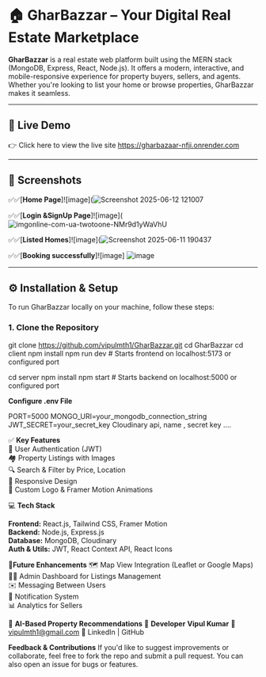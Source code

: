 # 🏠 GharBazzar – Your Digital Real Estate Marketplace

**GharBazzar** is a real estate web platform built using the MERN stack (MongoDB, Express, React, Node.js). It offers a modern, interactive, and mobile-responsive experience for property buyers, sellers, and agents. Whether you're looking to list your home or browse properties, GharBazzar makes it seamless.

---

## 🔗 Live Demo

👉 Click here to view the live site
https://gharbazaar-nfji.onrender.com

---

## 📸 Screenshots



  ✅✅[**Home Page**]![image](![Screenshot 2025-06-12 121007](https://github.com/user-attachments/assets/021c77f4-2ad2-49ad-a006-2c775435ae53)

  ✅✅[**Login &SignUp Page**]![image](![imgonline-com-ua-twotoone-NMr9d1yWaVhU](https://github.com/user-attachments/assets/413c2277-d803-4e8b-a9b2-da99b9b5d6b8)


  ✅✅[**Listed Homes**]![image](![Screenshot 2025-06-11 190437](https://github.com/user-attachments/assets/3ff39d70-6d30-490a-a0dd-d9e4e4dd7087)

  ✅✅[**Booking successfully**]![image]  ![image](https://github.com/user-attachments/assets/3f67e1db-e7bf-4336-b0be-c9d7995fff38)


---

## ⚙️ Installation & Setup

To run GharBazzar locally on your machine, follow these steps:

### 1. Clone the Repository

git clone https://github.com/vipulmth1/GharBazzar.git
cd GharBazzar
cd client
npm install
npm run dev   # Starts frontend on localhost:5173 or configured port

cd server
npm install
npm start   # Starts backend on localhost:5000 or configured port

**Configure .env File**


PORT=5000
MONGO_URI=your_mongodb_connection_string
JWT_SECRET=your_secret_key
Cloudinary api, name , secret key ....

✅ **Key Features**  
🔐 User Authentication (JWT)  
🏘️ Property Listings with Images  
🔍 Search & Filter by Price, Location  
📱 Responsive Design  
🎨 Custom Logo & Framer Motion Animations  

💻 **Tech Stack** 

**Frontend:**	React.js, Tailwind CSS, Framer Motion  
**Backend:**	Node.js, Express.js  
**Database:**	MongoDB, Cloudinary  
**Auth & Utils:**	JWT, React Context API, React Icons  

🚧**Future Enhancements**
🗺️ Map View Integration (Leaflet or Google Maps)  
🧑‍💼 Admin Dashboard for Listings Management  
✉️ Messaging Between Users    
🔔 Notification System  
📊 Analytics for Sellers  

🤖 **AI-Based Property Recommendations**
👤 **Developer**
**Vipul Kumar**
📧 vipulmth1@gmail.com
🔗 LinkedIn | GitHub

**Feedback & Contributions**
If you'd like to suggest improvements or collaborate, feel free to fork the repo and submit a pull request. You can also open an issue for bugs or features.
